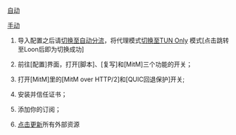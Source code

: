 [自动](https://www.nsloon.com/openloon/import?sub=https://raw.githubusercontent.com/Sini921/sini921.github.io/refs/heads/main/repo/Loon/Loon_Simple_Sample_Configuration_By_iKeLee.lcf)


[手动](https://www.nsloon.com/openloon/import?sub=https://raw.githubusercontent.com/Sini921/sini921.github.io/refs/heads/main/repo/Loon/Loon_Lazy_Configuration_By_iKeLee.lcf)


1. 导入配置之后请[切换至自动分流](https://www.nsloon.com/openloon/flowmodel=filter)，将代理模式[切换至TUN Only](https://www.nsloon.com/openloon/proxymode=tun)
模式[点击跳转至Loon后即为切换成功]

2. 前往[配置]界面，打开[脚本]、[复写]和[MitM]三个功能的开关；

3. 打开[MitM]里的[MitM over HTTP/2]和[QUIC回退保护]开关;

4. 安装并信任证书；

5. 添加你的订阅；

6. [点击更新](https://www.nsloon.com/openloon/update?sub=all)所有外部资源